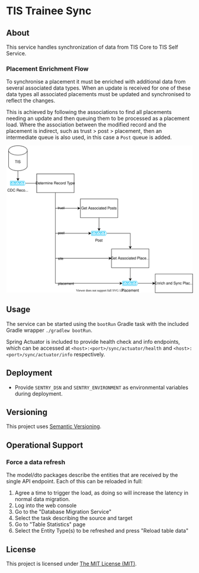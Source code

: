 # TIS Trainee Sync

## About

This service handles synchronization of data from TIS Core to TIS Self Service.

### Placement Enrichment Flow
To synchronise a placement it must be enriched with additional data from several
associated data types. When an update is received for one of these data types
all associated placements must be updated and synchronised to reflect the
changes.

This is achieved by following the associations to find all placements needing
an update and then queuing them to be processed as a placement load. Where the
association between the modified record and the placement is indirect, such as
trust > post > placement, then an intermediate queue is also used, in this case
a `Post` queue is added.

![placement enrichment flow](placement-enrich-flow.svg)

## Usage

The service can be started using the `bootRun` Gradle task with the included
Gradle wrapper `./gradlew bootRun`.

Spring Actuator is included to provide health check and info endpoints, which
can be accessed at `<host>:<port>/sync/actuator/health` and
`<host>:<port>/sync/actuator/info` respectively.

## Deployment

 - Provide `SENTRY_DSN` and `SENTRY_ENVIRONMENT` as environmental variables
   during deployment.

## Versioning

This project uses [Semantic Versioning](https://semver.org).

## Operational Support

### Force a data refresh

The model/dto packages describe the entities that are received by the single API
endpoint. Each of this can be reloaded in full:
1. Agree a time to trigger the load, as doing so will increase the latency in
   normal data migration.
2. Log into the web console
3. Go to the "Database Migration Service" 
4. Select the task describing the source and target
5. Go to "Table Statistics" page
6. Select the Entity Type(s) to be refreshed and press "Reload table data"

## License

This project is licensed under [The MIT License (MIT)](LICENSE).
